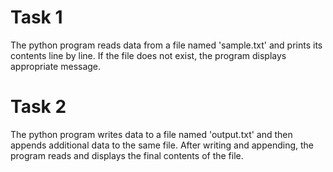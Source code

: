 # Task 1
The python program reads data from a file named 'sample.txt' and prints its contents line by line. If the file does not exist, the program displays appropriate message.

# Task 2
The python program writes data to a file named 'output.txt' and then appends additional data to the same file. After writing and appending, the program reads and displays the final contents of the file.

